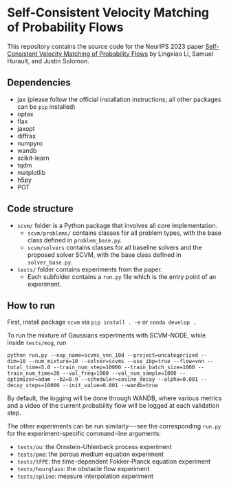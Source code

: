 # Self-Consistent Velocity Matching of Probability Flows
This repository contains the source code for the NeurIPS 2023 paper [Self-Consistent Velocity Matching of Probability Flows](https://arxiv.org/pdf/2301.13737.pdf) by Lingxiao Li, Samuel Hurault, and Justin Solomon.

## Dependencies
- jax (please follow the official installation instructions; all other packages can be `pip` installed)
- optax
- flax
- jaxopt
- diffrax
- numpyro
- wandb
- scikit-learn
- tqdm
- matplotlib
- h5py
- POT

## Code structure
- `scvm/` folder is a Python package that involves all core implementation.
  - `scvm/problems/` contains classes for all problem types, with the base class defined in `problem_base.py`.
  - `scvm/solvers` contains classes for all baseline solvers and the proposed solver SCVM, with the base class defined in `solver_base.py`.
- `tests/` folder contains experiments from the paper. 
  - Each subfolder contains a `run.py` file which is the entry point of an experiment.

## How to run
First, install package `scvm` via `pip install . -e` or `conda develop .`

To run the mixture of Gaussians experiments with SCVM-NODE, while inside `tests/mog`, run
```
python run.py --exp_name=scvms_vnn_10d --project=uncategorized --dim=10 --num_mixture=10 --solver=scvms --use_ibp=true --flow=vnn --total_time=5.0 --train_num_step=10000 --train_batch_size=1000 --train_num_time=20 --val_freq=1000 --val_num_sample=1000 --optimizer=adam --b2=0.9 --scheduler=cosine_decay --alpha=0.001 --decay_steps=10000 --init_value=0.001 --wandb=true
```
By default, the logging will be done through WANDB, where various metrics and a video of the current probability flow will be logged at each validation step.

The other experiments can be run similarly---see the corresponding `run.py` for the experiment-specific command-line arguments:
- `tests/ou`: the Ornstein-Uhlenbeck process experiment
- `tests/pme`: the porous medium equation experiment
- `tests/tFPE`: the time-dependent Fokker-Planck equation experiment
- `tests/hourglass`: the obstacle flow experiment
- `tests/spline`: measure interpolation experiment
